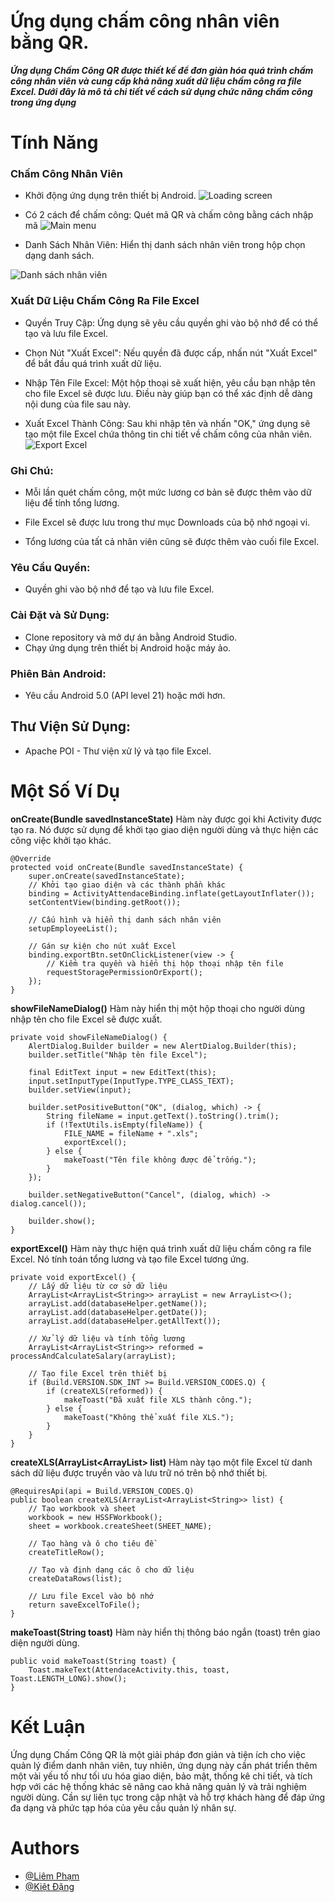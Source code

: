 
# Ứng dụng chấm công nhân viên bằng QR.
***Ứng dụng Chấm Công QR được thiết kế để đơn giản hóa quá trình chấm công nhân viên và cung cấp khả năng xuất dữ liệu chấm công ra file Excel. Dưới đây là mô tả chi tiết về cách sử dụng chức năng chấm công trong ứng dụng***
# Tính Năng
### Chấm Công Nhân Viên
* Khởi động ứng dụng trên thiết bị Android.
![Loading screen](https://drive.google.com/file/d/13lBQQur1Rr6HGR4slHntQifP9iCXUKRM/view?usp=drive_link)

* Có 2 cách để chấm công: Quét mã QR và chấm công bằng cách nhập mã
![Main menu](https://drive.google.com/file/d/1vqi_p0IZ3ua5ltOjX5dWyB94HCR_qEqg/view?usp=drive_link)

* Danh Sách Nhân Viên: Hiển thị danh sách nhân viên trong hộp chọn dạng danh sách.

![Danh sách nhân viên](https://drive.google.com/file/d/1A0vP77lNxuNBJyBqjeVhNEU8hFtBqnJL/view?usp=drive_link)

### Xuất Dữ Liệu Chấm Công Ra File Excel

* Quyền Truy Cập: Ứng dụng sẽ yêu cầu quyền ghi vào bộ nhớ để có thể tạo và lưu file Excel.

* Chọn Nút "Xuất Excel": Nếu quyền đã được cấp, nhấn nút "Xuất Excel" để bắt đầu quá trình xuất dữ liệu.

* Nhập Tên File Excel: Một hộp thoại sẽ xuất hiện, yêu cầu bạn nhập tên cho file Excel sẽ được lưu. Điều này giúp bạn có thể xác định dễ dàng nội dung của file sau này.

* Xuất Excel Thành Công: Sau khi nhập tên và nhấn "OK," ứng dụng sẽ tạo một file Excel chứa thông tin chi tiết về chấm công của nhân viên.
![Export Excel](https://drive.google.com/file/d/1shUX4cM7BuZUmMMfQNuJQL5TE4bwPfm2/view?usp=drive_link)

### Ghi Chú:
* Mỗi lần quét chấm công, một mức lương cơ bản sẽ được thêm vào dữ liệu để tính tổng lương.

* File Excel sẽ được lưu trong thư mục Downloads của bộ nhớ ngoại vi.

* Tổng lương của tất cả nhân viên cũng sẽ được thêm vào cuối file Excel.

### Yêu Cầu Quyền:
* Quyền ghi vào bộ nhớ để tạo và lưu file Excel.
### Cài Đặt và Sử Dụng:
* Clone repository và mở dự án bằng Android Studio.
* Chạy ứng dụng trên thiết bị Android hoặc máy ảo.
### Phiên Bản Android:
* Yêu cầu Android 5.0 (API level 21) hoặc mới hơn.
## Thư Viện Sử Dụng:
* Apache POI - Thư viện xử lý và tạo file Excel.


# Một Số Ví Dụ
**onCreate(Bundle savedInstanceState)**
Hàm này được gọi khi Activity được tạo ra. Nó được sử dụng để khởi tạo giao diện người dùng và thực hiện các công việc khởi tạo khác.
```
@Override
protected void onCreate(Bundle savedInstanceState) {
    super.onCreate(savedInstanceState);
    // Khởi tạo giao diện và các thành phần khác
    binding = ActivityAttendaceBinding.inflate(getLayoutInflater());
    setContentView(binding.getRoot());

    // Cấu hình và hiển thị danh sách nhân viên
    setupEmployeeList();

    // Gán sự kiện cho nút xuất Excel
    binding.exportBtn.setOnClickListener(view -> {
        // Kiểm tra quyền và hiển thị hộp thoại nhập tên file
        requestStoragePermissionOrExport();
    });
}

```

**showFileNameDialog()**
Hàm này hiển thị một hộp thoại cho người dùng nhập tên cho file Excel sẽ được xuất.
```
private void showFileNameDialog() {
    AlertDialog.Builder builder = new AlertDialog.Builder(this);
    builder.setTitle("Nhập tên file Excel");

    final EditText input = new EditText(this);
    input.setInputType(InputType.TYPE_CLASS_TEXT);
    builder.setView(input);

    builder.setPositiveButton("OK", (dialog, which) -> {
        String fileName = input.getText().toString().trim();
        if (!TextUtils.isEmpty(fileName)) {
            FILE_NAME = fileName + ".xls";
            exportExcel();
        } else {
            makeToast("Tên file không được để trống.");
        }
    });

    builder.setNegativeButton("Cancel", (dialog, which) -> dialog.cancel());

    builder.show();
}
```
**exportExcel()**
Hàm này thực hiện quá trình xuất dữ liệu chấm công ra file Excel. Nó tính toán tổng lương và tạo file Excel tương ứng.
```
private void exportExcel() {
    // Lấy dữ liệu từ cơ sở dữ liệu
    ArrayList<ArrayList<String>> arrayList = new ArrayList<>();
    arrayList.add(databaseHelper.getName());
    arrayList.add(databaseHelper.getDate());
    arrayList.add(databaseHelper.getAllText());

    // Xử lý dữ liệu và tính tổng lương
    ArrayList<ArrayList<String>> reformed = processAndCalculateSalary(arrayList);

    // Tạo file Excel trên thiết bị
    if (Build.VERSION.SDK_INT >= Build.VERSION_CODES.Q) {
        if (createXLS(reformed)) {
            makeToast("Đã xuất file XLS thành công.");
        } else {
            makeToast("Không thể xuất file XLS.");
        }
    }
}

```
**createXLS(ArrayList<ArrayList<String>> list)**
Hàm này tạo một file Excel từ danh sách dữ liệu được truyền vào và lưu trữ nó trên bộ nhớ thiết bị.
```
@RequiresApi(api = Build.VERSION_CODES.Q)
public boolean createXLS(ArrayList<ArrayList<String>> list) {
    // Tạo workbook và sheet
    workbook = new HSSFWorkbook();
    sheet = workbook.createSheet(SHEET_NAME);

    // Tạo hàng và ô cho tiêu đề
    createTitleRow();

    // Tạo và định dạng các ô cho dữ liệu
    createDataRows(list);

    // Lưu file Excel vào bộ nhớ
    return saveExcelToFile();
}

```

**makeToast(String toast)**
Hàm này hiển thị thông báo ngắn (toast) trên giao diện người dùng.
```
public void makeToast(String toast) {
    Toast.makeText(AttendaceActivity.this, toast, Toast.LENGTH_LONG).show();
}

```
# Kết Luận

Ứng dụng Chấm Công QR là một giải pháp đơn giản và tiện ích cho việc quản lý điểm danh nhân viên, tuy nhiên, ứng dụng này cần phát triển thêm một vài yếu tố như tối ưu hóa giao diện, bảo mật, thống kê chi tiết, và tích hợp với các hệ thống khác sẽ nâng cao khả năng quản lý và trải nghiệm người dùng. Cần sự liên tục trong cập nhật và hỗ trợ khách hàng để đáp ứng đa dạng và phức tạp hóa của yêu cầu quản lý nhân sự.
# Authors

- [@Liêm Phạm](https://github.com/hieuliempham)
- [@Kiệt Đặng](https://github.com/kasiwanpb5)



